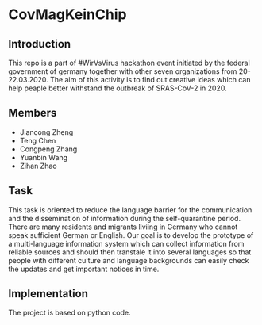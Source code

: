 # CovMagKeinChip
## Introduction
This repo is a part of #WirVsVirus hackathon event initiated by the federal government of germany together with other seven organizations from 20-22.03.2020.
The aim of this activity is to find out creative ideas which can help peaple better withstand the outbreak of SRAS-CoV-2 in 2020.
## Members
- Jiancong Zheng
- Teng Chen
- Congpeng Zhang
- Yuanbin Wang
- Zihan Zhao
## Task
This task is oriented to reduce the language barrier for the communication and the dissemination of information during the self-quarantine period. There are many residents and migrants liviing in Germany who cannot speak sufficient German or English. Our goal is to develop the prototype of a multi-language information system which can collect information from reliable sources and should then transtale it into several languages so that people with different culture and language backgrounds can easily check the updates and get important notices in time.
## Implementation
The project is based on python code.
